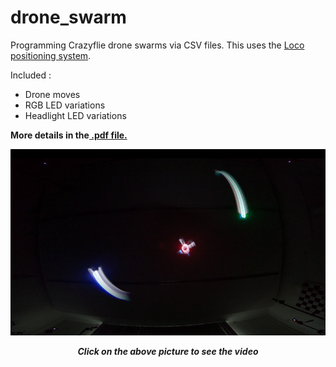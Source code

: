 # drone_swarm
Programming Crazyflie drone swarms via CSV files.
This uses the [Loco positioning system](https://www.bitcraze.io/documentation/system/positioning/loco-positioning-system/).

Included :
- Drone moves
- RGB LED variations
- Headlight LED variations

**More details in the[ .pdf file.](https://github.com/loickt/drone_swarm/blob/main/user_manual.pdf)**

[<img src="images/moving_max.jpg">](https://youtu.be/htJWp24ZeOU)
***<p style="text-align: center;">Click on the above picture to see the video</p>***